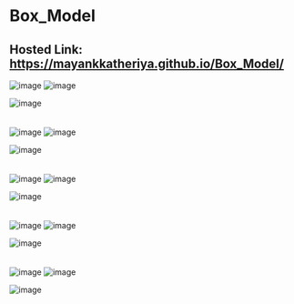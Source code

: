 # Box_Model
## Hosted Link: https://mayankkatheriya.github.io/Box_Model/
![image](https://github.com/Mayankkatheriya/Box_Model/assets/128832286/6cf3b818-b362-4eff-9876-854917705a60)
![image](https://github.com/Mayankkatheriya/Box_Model/assets/128832286/0e25bc7a-1cf9-4368-b042-45cdad4cd713)

![image](https://github.com/Mayankkatheriya/Box_Model/assets/128832286/05532155-3d65-47d0-909d-bcbd8db89e31)
\
\
\
![image](https://github.com/Mayankkatheriya/Box_Model/assets/128832286/4dbc0b25-954e-4ba2-8df4-6f428edae89b)
![image](https://github.com/Mayankkatheriya/Box_Model/assets/128832286/57640625-4136-4f3f-aca8-6149cfc4aba1)

![image](https://github.com/Mayankkatheriya/Box_Model/assets/128832286/752da8d1-7192-46d4-99a8-3c18277b9fa1)
\
\
\
![image](https://github.com/Mayankkatheriya/Box_Model/assets/128832286/3e845a41-072f-4edf-a929-394e9dcfe5e8)
![image](https://github.com/Mayankkatheriya/Box_Model/assets/128832286/6f37afd4-8a85-4bad-b05c-4fd333375b32)

![image](https://github.com/Mayankkatheriya/Box_Model/assets/128832286/c041c4e0-4897-417b-854b-a794b319ab32)
\
\
\
![image](https://github.com/Mayankkatheriya/Box_Model/assets/128832286/520ba6ab-ade4-4e80-bc99-e750512ac138)
![image](https://github.com/Mayankkatheriya/Box_Model/assets/128832286/1158b505-5089-4f45-a5b9-7e6694a791ac)

![image](https://github.com/Mayankkatheriya/Box_Model/assets/128832286/8c1a9a63-5fff-4faf-a391-9af9b317fc76)
\
\
\
![image](https://github.com/Mayankkatheriya/Box_Model/assets/128832286/2a8150c6-cddb-42da-bf47-48b342758d17)
![image](https://github.com/Mayankkatheriya/Box_Model/assets/128832286/72b5983c-c6eb-439a-98fd-cbc9077ad4cc)

![image](https://github.com/Mayankkatheriya/Box_Model/assets/128832286/33dfe466-60d9-4cc6-9cf4-ad1c947bcd36)





